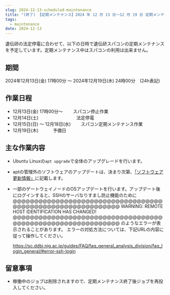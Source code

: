 ```yaml
---
slug: 2024-12-13-scheduled-maintenance
title: "(終了) 【定期メンテナンス】2024 年 12 月 13 日～12 月 19 日 定期メンテナンスのお知らせ"
tags:
  - maintenance
date: 2024-12-13
---
```




遺伝研の法定停電に合わせて、以下の日時で遺伝研スパコンの定期メンテナンスを予定しています。定期メンテナンス中はスパコンの利用は出来ません。


<!-- truncate -->

## 期間
2024年12月13日(金) 17時00分 ～ 2024年12月19日(木) 24時00分　(24h表記)



## 作業日程
- 12月13日(金) 17時00分～   　　スパコン停止作業
- 12月14日(土)       　   　　　　　　　法定停電
- 12月15日(日) ～ 12月18日(水)   　　スパコン定期メンテナンス作業
- 12月19日(木)              　　　予備日

## 主な作業内容
- Ubuntu Linuxの`apt upgrade`で全体のアップグレードを行います。
- aptの管理外のソフトウェアのアップデートは、決まり次第、[「ソフトウェア更新情報」](/guides/software/software_update_info)に記載します。
- 一部のゲートウェイノードのOSアップデートを行います。アップデート後にログインすると、SSHのサーバなりすまし防止機能のために
@@@@@@@@@@@@@@@@@@@@@@@@@@@@@@@@@@@@@@@@@@@@@@@@@@@@@@@@@@@@
    WARNING: REMOTE HOST IDENTIFICATION HAS CHANGED!     
@@@@@@@@@@@@@@@@@@@@@@@@@@@@@@@@@@@@@@@@@@@@@@@@@@@@@@@@@@@@
のようなエラーが表示されることがあります。 エラーの対処方法については、下記URLの内容に従って操作してください。

  https://sc.ddbj.nig.ac.jp/guides/FAQ/faq_general_analysis_division/faq_login_general/#error-ssh-login

## 留意事項
- 稼働中のジョブは削除されますので、定期メンテナンス終了後ジョブを再投入してください。
